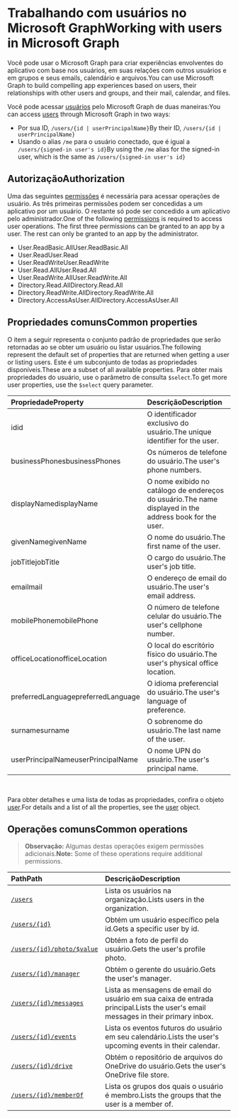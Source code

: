 # <a name="working-with-users-in-microsoft-graph"></a><span data-ttu-id="85a32-101">Trabalhando com usuários no Microsoft Graph</span><span class="sxs-lookup"><span data-stu-id="85a32-101">Working with users in Microsoft Graph</span></span>

<span data-ttu-id="85a32-102">Você pode usar o Microsoft Graph para criar experiências envolventes do aplicativo com base nos usuários, em suas relações com outros usuários e em grupos e seus emails, calendário e arquivos.</span><span class="sxs-lookup"><span data-stu-id="85a32-102">You can use Microsoft Graph to build compelling app experiences based on users, their relationships with other users and groups, and their mail, calendar, and files.</span></span>

<span data-ttu-id="85a32-103">Você pode acessar [usuários](user.md) pelo Microsoft Graph de duas maneiras:</span><span class="sxs-lookup"><span data-stu-id="85a32-103">You can access [users](user.md) through Microsoft Graph in two ways:</span></span>

- <span data-ttu-id="85a32-104">Por sua ID, `/users/{id | userPrincipalName}`</span><span class="sxs-lookup"><span data-stu-id="85a32-104">By their ID, `/users/{id | userPrincipalName}`</span></span> 
- <span data-ttu-id="85a32-105">Usando o alias `/me` para o usuário conectado, que é igual a `/users/{signed-in user's id}`</span><span class="sxs-lookup"><span data-stu-id="85a32-105">By using the `/me` alias for the signed-in user, which is the same as `/users/{signed-in user's id}`</span></span>

## <a name="authorization"></a><span data-ttu-id="85a32-106">Autorização</span><span class="sxs-lookup"><span data-stu-id="85a32-106">Authorization</span></span>

<span data-ttu-id="85a32-p101">Uma das seguintes [permissões](https://developer.microsoft.com/graph/docs/authorization/permission_scopes) é necessária para acessar operações de usuário. As três primeiras permissões podem ser concedidas a um aplicativo por um usuário. O restante só pode ser concedido a um aplicativo pelo administrador.</span><span class="sxs-lookup"><span data-stu-id="85a32-p101">One of the following [permissions](https://developer.microsoft.com/graph/docs/authorization/permission_scopes) is required to access user operations. The first three permissions can be granted to an app by a user. The rest can only be granted to an app by the administrator.</span></span>

- <span data-ttu-id="85a32-110">User.ReadBasic.All</span><span class="sxs-lookup"><span data-stu-id="85a32-110">User.ReadBasic.All</span></span>
- <span data-ttu-id="85a32-111">User.Read</span><span class="sxs-lookup"><span data-stu-id="85a32-111">User.Read</span></span>
- <span data-ttu-id="85a32-112">User.ReadWrite</span><span class="sxs-lookup"><span data-stu-id="85a32-112">User.ReadWrite</span></span>
- <span data-ttu-id="85a32-113">User.Read.All</span><span class="sxs-lookup"><span data-stu-id="85a32-113">User.Read.All</span></span>
- <span data-ttu-id="85a32-114">User.ReadWrite.All</span><span class="sxs-lookup"><span data-stu-id="85a32-114">User.ReadWrite.All</span></span>
- <span data-ttu-id="85a32-115">Directory.Read.All</span><span class="sxs-lookup"><span data-stu-id="85a32-115">Directory.Read.All</span></span>
- <span data-ttu-id="85a32-116">Directory.ReadWrite.All</span><span class="sxs-lookup"><span data-stu-id="85a32-116">Directory.ReadWrite.All</span></span>
- <span data-ttu-id="85a32-117">Directory.AccessAsUser.All</span><span class="sxs-lookup"><span data-stu-id="85a32-117">Directory.AccessAsUser.All</span></span>

## <a name="common-properties"></a><span data-ttu-id="85a32-118">Propriedades comuns</span><span class="sxs-lookup"><span data-stu-id="85a32-118">Common properties</span></span>

<span data-ttu-id="85a32-119">O item a seguir representa o conjunto padrão de propriedades que serão retornadas ao se obter um usuário ou listar usuários.</span><span class="sxs-lookup"><span data-stu-id="85a32-119">The following represent the default set of properties that are returned when getting a user or listing users.</span></span> <span data-ttu-id="85a32-120">Este é um subconjunto de todas as propriedades disponíveis.</span><span class="sxs-lookup"><span data-stu-id="85a32-120">These are a subset of all available properties.</span></span> <span data-ttu-id="85a32-121">Para obter mais propriedades do usuário, use o parâmetro de consulta `$select`.</span><span class="sxs-lookup"><span data-stu-id="85a32-121">To get more user properties, use the `$select` query parameter.</span></span> 

|<span data-ttu-id="85a32-122">Propriedade</span><span class="sxs-lookup"><span data-stu-id="85a32-122">Property</span></span> |<span data-ttu-id="85a32-123">Descrição</span><span class="sxs-lookup"><span data-stu-id="85a32-123">Description</span></span> |
|:----------|:-------------|
|<span data-ttu-id="85a32-124">id</span><span class="sxs-lookup"><span data-stu-id="85a32-124">id</span></span> | <span data-ttu-id="85a32-125">O identificador exclusivo do usuário.</span><span class="sxs-lookup"><span data-stu-id="85a32-125">The unique identifier for the user.</span></span>|
|<span data-ttu-id="85a32-126">businessPhones</span><span class="sxs-lookup"><span data-stu-id="85a32-126">businessPhones</span></span> | <span data-ttu-id="85a32-127">Os números de telefone do usuário.</span><span class="sxs-lookup"><span data-stu-id="85a32-127">The user's phone numbers.</span></span>|
|<span data-ttu-id="85a32-128">displayName</span><span class="sxs-lookup"><span data-stu-id="85a32-128">displayName</span></span> | <span data-ttu-id="85a32-129">O nome exibido no catálogo de endereços do usuário.</span><span class="sxs-lookup"><span data-stu-id="85a32-129">The name displayed in the address book for the user.</span></span>|
|<span data-ttu-id="85a32-130">givenName</span><span class="sxs-lookup"><span data-stu-id="85a32-130">givenName</span></span>| <span data-ttu-id="85a32-131">O nome do usuário.</span><span class="sxs-lookup"><span data-stu-id="85a32-131">The first name of the user.</span></span> |
|<span data-ttu-id="85a32-132">jobTitle</span><span class="sxs-lookup"><span data-stu-id="85a32-132">jobTitle</span></span> | <span data-ttu-id="85a32-133">O cargo do usuário.</span><span class="sxs-lookup"><span data-stu-id="85a32-133">The user's job title.</span></span>|
|<span data-ttu-id="85a32-134">email</span><span class="sxs-lookup"><span data-stu-id="85a32-134">mail</span></span>| <span data-ttu-id="85a32-135">O endereço de email do usuário.</span><span class="sxs-lookup"><span data-stu-id="85a32-135">The user's email address.</span></span> |
|<span data-ttu-id="85a32-136">mobilePhone</span><span class="sxs-lookup"><span data-stu-id="85a32-136">mobilePhone</span></span> | <span data-ttu-id="85a32-137">O número de telefone celular do usuário.</span><span class="sxs-lookup"><span data-stu-id="85a32-137">The user's cellphone number.</span></span>|
|<span data-ttu-id="85a32-138">officeLocation</span><span class="sxs-lookup"><span data-stu-id="85a32-138">officeLocation</span></span> | <span data-ttu-id="85a32-139">O local do escritório físico do usuário.</span><span class="sxs-lookup"><span data-stu-id="85a32-139">The user's physical office location.</span></span>|
|<span data-ttu-id="85a32-140">preferredLanguage</span><span class="sxs-lookup"><span data-stu-id="85a32-140">preferredLanguage</span></span> | <span data-ttu-id="85a32-141">O idioma preferencial do usuário.</span><span class="sxs-lookup"><span data-stu-id="85a32-141">The user's language of preference.</span></span>|
|<span data-ttu-id="85a32-142">surname</span><span class="sxs-lookup"><span data-stu-id="85a32-142">surname</span></span>| <span data-ttu-id="85a32-143">O sobrenome do usuário.</span><span class="sxs-lookup"><span data-stu-id="85a32-143">The last name of the user.</span></span> |
|<span data-ttu-id="85a32-144">userPrincipalName</span><span class="sxs-lookup"><span data-stu-id="85a32-144">userPrincipalName</span></span>| <span data-ttu-id="85a32-145">O nome UPN do usuário.</span><span class="sxs-lookup"><span data-stu-id="85a32-145">The user's principal name.</span></span> |

<br/>

<span data-ttu-id="85a32-146">Para obter detalhes e uma lista de todas as propriedades, confira o objeto [user](user.md).</span><span class="sxs-lookup"><span data-stu-id="85a32-146">For details and a list of all the properties, see the [user](user.md) object.</span></span>

## <a name="common-operations"></a><span data-ttu-id="85a32-147">Operações comuns</span><span class="sxs-lookup"><span data-stu-id="85a32-147">Common operations</span></span>

> <span data-ttu-id="85a32-148">**Observação:** Algumas destas operações exigem permissões adicionais.</span><span class="sxs-lookup"><span data-stu-id="85a32-148">**Note:** Some of these operations require additional permissions.</span></span>

| <span data-ttu-id="85a32-149">Path</span><span class="sxs-lookup"><span data-stu-id="85a32-149">Path</span></span>    | <span data-ttu-id="85a32-150">Descrição</span><span class="sxs-lookup"><span data-stu-id="85a32-150">Description</span></span> |
|:---------|:-------------|
|[`/users`](../api/user_list.md) | <span data-ttu-id="85a32-151">Lista os usuários na organização.</span><span class="sxs-lookup"><span data-stu-id="85a32-151">Lists users in the organization.</span></span> |
|[`/users/{id}`](../api/user_get.md) | <span data-ttu-id="85a32-152">Obtém um usuário específico pela id.</span><span class="sxs-lookup"><span data-stu-id="85a32-152">Gets a specific user by id.</span></span> |
|[`/users/{id}/photo/$value`](../api/profilephoto_get.md)| <span data-ttu-id="85a32-153">Obtém a foto de perfil do usuário.</span><span class="sxs-lookup"><span data-stu-id="85a32-153">Gets the user's profile photo.</span></span> |
|[`/users/{id}/manager`](../api/user_list_manager.md) | <span data-ttu-id="85a32-154">Obtém o gerente do usuário.</span><span class="sxs-lookup"><span data-stu-id="85a32-154">Gets the user's manager.</span></span> |
|[`/users/{id}/messages`](../api/user_list_messages.md)| <span data-ttu-id="85a32-155">Lista as mensagens de email do usuário em sua caixa de entrada principal.</span><span class="sxs-lookup"><span data-stu-id="85a32-155">Lists the user's email messages in their primary inbox.</span></span> |
|[`/users/{id}/events`](../api/user_list_events.md) | <span data-ttu-id="85a32-156">Lista os eventos futuros do usuário em seu calendário.</span><span class="sxs-lookup"><span data-stu-id="85a32-156">Lists the user's upcoming events in their calendar.</span></span> |
|[`/users/{id}/drive`](../api/drive_get.md)| <span data-ttu-id="85a32-157">Obtém o repositório de arquivos do OneDrive do usuário.</span><span class="sxs-lookup"><span data-stu-id="85a32-157">Gets the user's OneDrive file store.</span></span> |
|[`/users/{id}/memberOf`](../api/user_list_memberof.md)| <span data-ttu-id="85a32-158">Lista os grupos dos quais o usuário é membro.</span><span class="sxs-lookup"><span data-stu-id="85a32-158">Lists the groups that the user is a member of.</span></span> |
